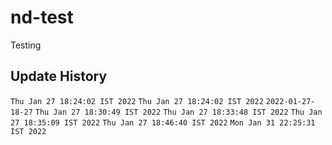 # nd-test
Testing

## Update History

`Thu Jan 27 18:24:02 IST 2022`
`Thu Jan 27 18:24:02 IST 2022`
`2022-01-27-18-27`
`Thu Jan 27 18:30:49 IST 2022`
`Thu Jan 27 18:33:48 IST 2022`
`Thu Jan 27 18:35:09 IST 2022`
`Thu Jan 27 18:46:40 IST 2022`
`Mon Jan 31 22:25:31 IST 2022`
